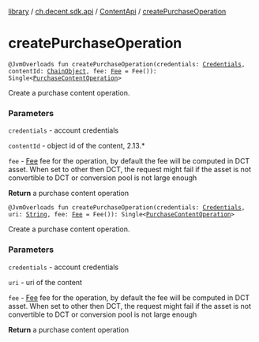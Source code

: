 [library](../../index.md) / [ch.decent.sdk.api](../index.md) / [ContentApi](index.md) / [createPurchaseOperation](./create-purchase-operation.md)

# createPurchaseOperation

`@JvmOverloads fun createPurchaseOperation(credentials: `[`Credentials`](../../ch.decent.sdk.crypto/-credentials/index.md)`, contentId: `[`ChainObject`](../../ch.decent.sdk.model/-chain-object/index.md)`, fee: `[`Fee`](../../ch.decent.sdk.model/-fee/index.md)` = Fee()): Single<`[`PurchaseContentOperation`](../../ch.decent.sdk.model.operation/-purchase-content-operation/index.md)`>`

Create a purchase content operation.

### Parameters

`credentials` - account credentials

`contentId` - object id of the content, 2.13.*

`fee` - [Fee](../../ch.decent.sdk.model/-fee/index.md) fee for the operation, by default the fee will be computed in DCT asset.
When set to other then DCT, the request might fail if the asset is not convertible to DCT or conversion pool is not large enough

**Return**
a purchase content operation

`@JvmOverloads fun createPurchaseOperation(credentials: `[`Credentials`](../../ch.decent.sdk.crypto/-credentials/index.md)`, uri: `[`String`](https://kotlinlang.org/api/latest/jvm/stdlib/kotlin/-string/index.html)`, fee: `[`Fee`](../../ch.decent.sdk.model/-fee/index.md)` = Fee()): Single<`[`PurchaseContentOperation`](../../ch.decent.sdk.model.operation/-purchase-content-operation/index.md)`>`

Create a purchase content operation.

### Parameters

`credentials` - account credentials

`uri` - uri of the content

`fee` - [Fee](../../ch.decent.sdk.model/-fee/index.md) fee for the operation, by default the fee will be computed in DCT asset.
When set to other then DCT, the request might fail if the asset is not convertible to DCT or conversion pool is not large enough

**Return**
a purchase content operation

